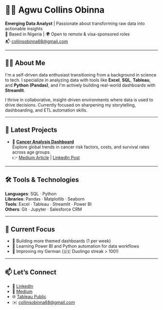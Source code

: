 
# 🧑‍💻 Agwu Collins Obinna

**Emerging Data Analyst** | Passionate about transforming raw data into actionable insights  
📍 Based in Nigeria | 🌍 Open to remote & visa-sponsored roles  
📬 [collinsobinna68@gmail.com](mailto:collinsobinna68@gmail.com)

---

## 👨‍💻 About Me

I'm a self-driven data enthusiast transitioning from a background in science to tech. I specialize in analyzing data with tools like **Excel**, **SQL**, **Tableau**, and **Python (Pandas)**, and I'm actively building real-world dashboards with **Streamlit**.

I thrive in collaborative, insight-driven environments where data is used to drive decisions. Currently focused on sharpening my storytelling, dashboarding, and ETL automation skills.

---

## 🚀 Latest Projects

- 🔬 [**Cancer Analysis Dashboard**](https://cancer-analysis-dashboard.streamlit.app/)  
  Explore global trends in cancer risk factors, costs, and survival rates across age groups.  
  👉 [Medium Article]([https://medium.com/@your-medium-url](https://medium.com/@collinsobinna68/title-uncovering-patterns-in-global-cancer-data-a-visual-analytics-approach-2015-2024-8203f8b6ed38)) | [LinkedIn Post]([https://www.linkedin.com/in/agwu-collins-90087b366/overlay/](https://www.linkedin.com/feed/update/urn:li:activity:7349430965791793152/))

---

## 🛠️ Tools & Technologies

**Languages**: SQL · Python  
**Libraries**: Pandas · Matplotlib · Seaborn  
**Tools**: Excel · Tableau · Streamlit · Power BI  
**Others**: Git · Jupyter · Salesforce CRM

---

## 🌱 Current Focus

- 🔹 Building more themed dashboards (1 per week)
- 🔹 Learning Power BI and Python automation for data workflows
- 🔹 Improving my German (🇩🇪 Duolingo streak > 100!)

---

## 📫 Let’s Connect

- 💼 [LinkedIn](https://www.linkedin.com/in/agwu-collins-90087b366/)  
- 📝 [Medium](https://medium.com/@your-medium-url)  
- 🌐 [Tableau Public](https://public.tableau.com/app/profile/your-profile) 
- ✉️ collinsobinna68@gmail.com  
